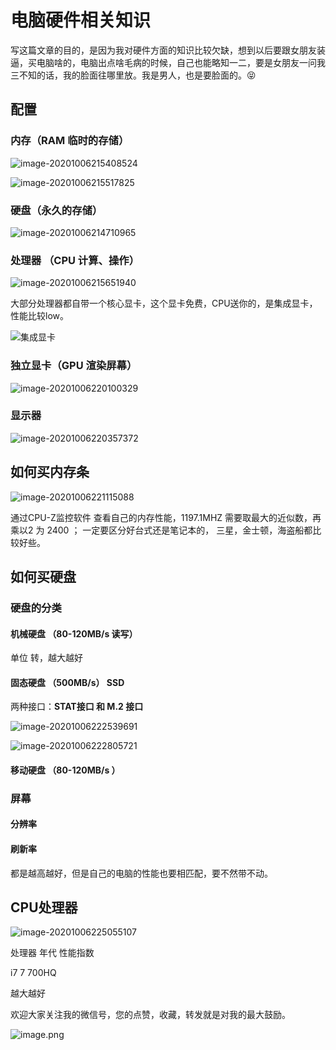 # 电脑硬件相关知识

写这篇文章的目的，是因为我对硬件方面的知识比较欠缺，想到以后要跟女朋友装逼，买电脑啥的，电脑出点啥毛病的时候，自己也能略知一二，要是女朋友一问我三不知的话，我的脸面往哪里放。我是男人，也是要脸面的。:stuck_out_tongue_closed_eyes:

## 配置

### 内存（RAM  临时的存储）

![image-20201006215408524](https://gitee.com/claa/tuci/raw/master/img/image-20201006215408524.png)



![image-20201006215517825](https://gitee.com/claa/tuci/raw/master/img/image-20201006215517825.png)

### 硬盘（永久的存储）

![image-20201006214710965](https://gitee.com/claa/tuci/raw/master/img/image-20201006214710965.png)

### 处理器 （CPU 计算、操作）

![image-20201006215651940](https://gitee.com/claa/tuci/raw/master/img/image-20201006215651940.png)

大部分处理器都自带一个核心显卡，这个显卡免费，CPU送你的，是集成显卡，性能比较low。



![集成显卡](https://gitee.com/claa/tuci/raw/master/img/image-20201006220314172.png)

### 独立显卡（GPU 渲染屏幕）

![image-20201006220100329](https://gitee.com/claa/tuci/raw/master/img/image-20201006220100329.png)

### 显示器

![image-20201006220357372](https://gitee.com/claa/tuci/raw/master/img/image-20201006220357372.png)



## 如何买内存条

![image-20201006221115088](https://gitee.com/claa/tuci/raw/master/img/image-20201006221115088.png)

通过CPU-Z监控软件 查看自己的内存性能，1197.1MHZ 需要取最大的近似数，再乘以2 为 2400 ； 一定要区分好台式还是笔记本的， 三星，金士顿，海盗船都比较好些。

## 如何买硬盘

### 硬盘的分类

#### 机械硬盘 （80-120MB/s 读写）

单位 转，越大越好

#### 固态硬盘 （500MB/s） SSD

两种接口：**STAT接口 和 M.2 接口**

![image-20201006222539691](https://gitee.com/claa/tuci/raw/master/img/image-20201006222539691.png)

![image-20201006222805721](https://gitee.com/claa/tuci/raw/master/img/image-20201006222805721.png)

#### 移动硬盘 （80-120MB/s ）

### 屏幕

#### 分辨率

#### 刷新率

都是越高越好，但是自己的电脑的性能也要相匹配，要不然带不动。

## CPU处理器

![image-20201006225055107](https://gitee.com/claa/tuci/raw/master/img/image-20201006225055107.png)

处理器     年代      性能指数

i7              7           700HQ 

越大越好

欢迎大家关注我的微信号，您的点赞，收藏，转发就是对我的最大鼓励。

![image.png](https://gitee.com/claa/tuci/raw/master/img/14359317-f3409ecc4a6369b6.png)